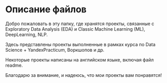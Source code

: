 #  Описание файлов 
Добро пожаловать в эту папку, где хранятся проекты, связанные с Exploratory Data Analysis (EDA) и Classic Machine Learning (ML), DeepLearning, NLP.

Здесь представлены проекты выполненные в рамках курса по Data Science + YandexPracticum, Воркшопов и др.

   Некоторые проекты написаны на  английском языке, включая файл readme.

Благодарю за внимание, и надеюсь, что мои проекты вам понравятся!
